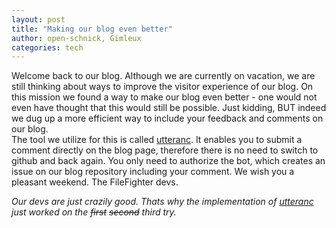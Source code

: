 ```yaml
---
layout: post
title: "Making our blog even better"
author: open-schnick, Gimleux
categories: tech
---
```

Welcome back to our blog.
Although we are currently on vacation, we are still thinking about ways to improve the visitor experience of our blog.
On this mission we found a way to make our blog even better - one would not even have thought that this would still be possible. Just kidding, BUT indeed we dug up a more efficient way to include your feedback and comments on our blog.  
The tool we utilize for this is called [utteranc](https://utteranc.es/). It enables you to submit a comment directly on the blog page, therefore there is no need to switch to github and back again. You only need to authorize the bot, which creates an issue on our blog repository including your comment.
We wish you a pleasant weekend.
The FileFighter devs.  

<i>Our devs are just crazily good. Thats why the implementation of [utteranc](https://utteranc.es/) just worked on the <strike>first</strike> <strike>second</strike> third try.</i>
